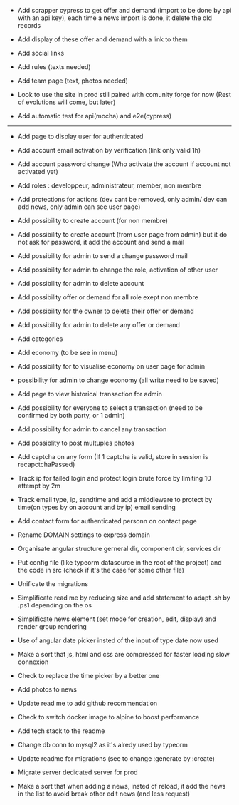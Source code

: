 - Add scrapper cypress to get offer and demand (import to be done by api with an api key), each time a news import is done, it delete the old records

- Add display of these offer and demand with a link to them

- Add social links

- Add rules (texts needed)

- Add team page (text, photos needed)

- Look to use the site in prod still paired with comunity forge for now (Rest of evolutions will come, but later)

- Add automatic test for api(mocha) and e2e(cypress)

-------------------------------------

- Add page to display user for authenticated

- Add account email activation by verification (link only valid 1h)

- Add account password change (Who activate the account if account not activated yet)

- Add roles : developpeur, administrateur, member, non membre

- Add protections for actions (dev cant be removed, only admin/ dev can add news, only admin can see user page)

- Add possibility to create account (for non membre)

- Add possibility to create account (from user page from admin) but it do not ask for password, it add the account and send a mail
 
- Add possibility for admin to send a change password mail

- Add possibility for admin to change the role, activation of other user

- Add possibility for admin to delete account

- Add possibility offer or demand for all role exept non membre

- Add possibility for the owner to delete their offer or demand

- Add possibility for admin to delete any offer or demand

- Add categories

- Add economy (to be see in menu)

- Add possibility for to visualise economy on user page for admin

- possibility for admin to change economy (all write need to be saved)

- Add page to view historical transaction for admin

- Add possibility for everyone to select a transaction (need to be confirmed by both party, or 1 admin)

- Add possibility for admin to cancel any transaction

- Add possiblity to post multuples photos

- Add captcha on any form (If 1 captcha is valid, store in session is recapctchaPassed)

- Track ip for failed login and protect login brute force by limiting 10 attempt by 2m

- Track email type, ip, sendtime and add a middleware to protect by time(on types by on account and by ip) email sending

- Add contact form for authenticated personn on contact page

- Rename DOMAIN settings to express domain

- Organisate angular structure gerneral dir, component dir, services dir

- Put config file (like typeorm datasource in the root of the project) and the code in src (check if it's the case for some other file)

- Unificate the migrations

- Simplificate read me by reducing size and add statement to adapt .sh by .ps1 depending on the os

- Simplificate news element (set mode for creation, edit, display) and render group rendering

- Use of angular date picker insted of the input of type date now used

- Make a sort that js, html and css are compressed for faster loading slow connexion

- Check to replace the time picker by a better one

- Add photos to news

- Update read me to add github recommendation

- Check to switch docker image to alpine to boost performance

- Add tech stack to the readme

- Change db conn to mysql2 as it's alredy used by typeorm

- Update readme for migrations (see to change :generate by :create)

- Migrate server dedicated server for prod

- Make a sort that when adding a news, insted of reload, it add the news in the list to avoid break other edit news (and less request)